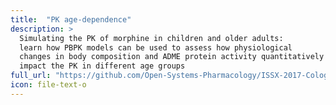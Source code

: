 ```yaml
---
title:  "PK age-dependence"
description: >
  Simulating the PK of morphine in children and older adults: 
  learn how PBPK models can be used to assess how physiological 
  changes in body composition and ADME protein activity quantitatively 
  impact the PK in different age groups
full_url: "https://github.com/Open-Systems-Pharmacology/ISSX-2017-Cologne/tree/master/Session%204.%20Age%20Dependence%20of%20PK"
icon: file-text-o
---
```

